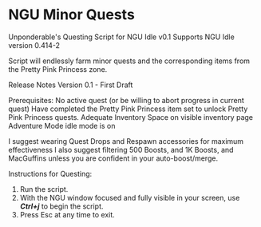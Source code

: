 # NGU Minor Quests

Unponderable's Questing Script for NGU Idle v0.1
Supports NGU Idle version 0.414-2

Script will endlessly farm minor quests and the corresponding items from the Pretty Pink Princess zone.

Release Notes
Version 0.1 - First Draft

Prerequisites:
No active quest (or be willing to abort progress in current quest)
Have completed the Pretty Pink Princess item set to unlock Pretty Pink Princess quests.
Adequate Inventory Space on visible inventory page
Adventure Mode idle mode is on

I suggest wearing Quest Drops and Respawn accessories for maximum effectiveness
I also suggest filtering 500 Boosts, and 1K Boosts, and MacGuffins unless you are confident in your auto-boost/merge.

Instructions for Questing: 
1. Run the script.
2. With the NGU window focused and fully visible in your screen, use ***Ctrl+j*** to begin the script.
3. Press Esc at any time to exit.
